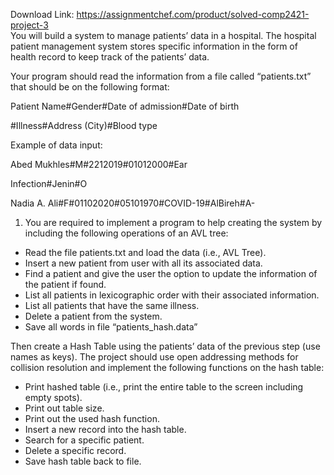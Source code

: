 Download Link: https://assignmentchef.com/product/solved-comp2421-project-3
<br>
You will build a system to manage patients’ data in a hospital. The hospital patient management system stores specific information in the form of health record to keep track of the patients’ data.

Your program should read the information from a file called “patients.txt” that should be on the following format:

Patient Name#Gender#Date of admission#Date of birth

#Illness#Address (City)#Blood type




Example of data input:

Abed Mukhles#M#2212019#01012000#Ear

Infection#Jenin#O


Nadia A. Ali#F#01102020#05101970#COVID-19#AlBireh#A-

<ol>

 <li>You are required to implement a program to help creating the system by including the following operations of an AVL tree:</li>

</ol>

<ul>

 <li>Read the file patients.txt and load the data (i.e., AVL Tree).</li>

 <li>Insert a new patient from user with all its associated data.</li>

 <li>Find a patient and give the user the option to update the information of the patient if found.</li>

 <li>List all patients in lexicographic order with their associated information.</li>

 <li>List all patients that have the same illness.</li>

 <li>Delete a patient from the system.</li>

 <li>Save all words in file “patients_hash.data”</li>

</ul>




Then create a Hash Table using the patients’ data of the previous step (use names as keys). The project should use open addressing methods for collision resolution and implement the following functions on the hash table:

<ul>

 <li>Print hashed table (i.e., print the entire table to the screen including empty spots).</li>

 <li>Print out table size.</li>

 <li>Print out the used hash function.</li>

 <li>Insert a new record into the hash table.</li>

 <li>Search for a specific patient.</li>

 <li>Delete a specific record.</li>

 <li>Save hash table back to file.</li>

</ul>


